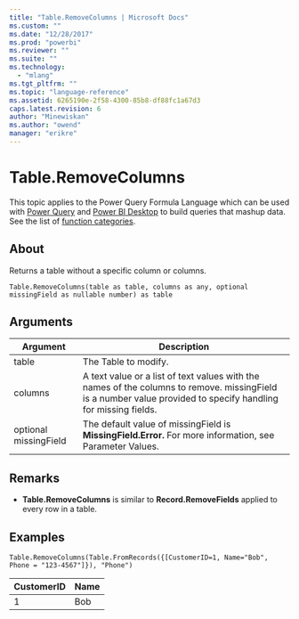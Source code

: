 ```yaml
---
title: "Table.RemoveColumns | Microsoft Docs"
ms.custom: ""
ms.date: "12/28/2017"
ms.prod: "powerbi"
ms.reviewer: ""
ms.suite: ""
ms.technology: 
  - "mlang"
ms.tgt_pltfrm: ""
ms.topic: "language-reference"
ms.assetid: 6265190e-2f58-4300-85b8-df88fc1a67d3
caps.latest.revision: 6
author: "Minewiskan"
ms.author: "owend"
manager: "erikre"
---
```

# Table.RemoveColumns
This topic applies to the Power Query Formula Language which can be used with [Power Query](https://support.office.com/article/Introduction-to-Microsoft-Power-Query-for-Excel-6E92E2F4-2079-4E1F-BAD5-89F6269CD605) and [Power BI Desktop](http://go.microsoft.com/fwlink/p/?LinkId=618607) to build queries that mashup data. See the list of [function categories](https://msdn.microsoft.com/en-us/library/mt211003.aspx).  
  
## About  
Returns a table without a specific column or columns.  
  
```  
Table.RemoveColumns(table as table, columns as any, optional missingField as nullable number) as table  
```  
  
## Arguments  
  
|Argument|Description|  
|------------|---------------|  
|table|The Table to modify.|  
|columns|A text value or a list of text values with the names of the columns to remove. missingField is a number value provided to specify handling for missing fields.|  
|optional missingField|The default value of missingField is **MissingField.Error.** For more information, see Parameter Values.|  
  
## <a name="__toc360789572"></a>Remarks  
  
-   **Table.RemoveColumns** is similar to **Record.RemoveFields** applied to every row in a table.  
  
## Examples  
  
```  
Table.RemoveColumns(Table.FromRecords({[CustomerID=1, Name="Bob", Phone = "123-4567"]}), "Phone")  
```  
  
|CustomerID|Name|  
|--------------|--------|  
|1|Bob|  
  
